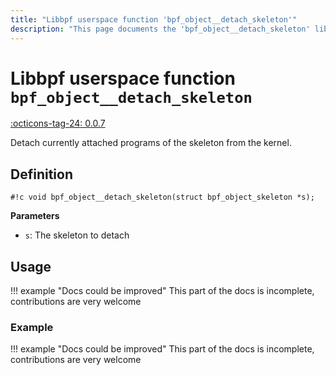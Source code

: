```yaml
---
title: "Libbpf userspace function 'bpf_object__detach_skeleton'"
description: "This page documents the 'bpf_object__detach_skeleton' libbpf userspace function, including its definition, usage, and examples."
---
```

# Libbpf userspace function `bpf_object__detach_skeleton`

<!-- [LIBBPF_TAG] -->
[:octicons-tag-24: 0.0.7](https://github.com/libbpf/libbpf/releases/tag/v0.0.7)
<!-- [/LIBBPF_TAG] -->

Detach currently attached programs of the skeleton from the kernel.

## Definition

`#!c void bpf_object__detach_skeleton(struct bpf_object_skeleton *s);`

**Parameters**

- `s`: The skeleton to detach

## Usage

!!! example "Docs could be improved"
    This part of the docs is incomplete, contributions are very welcome

### Example

!!! example "Docs could be improved"
    This part of the docs is incomplete, contributions are very welcome
